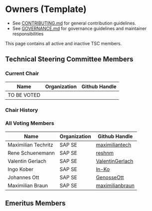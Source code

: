 # Owners (Template)

- See [CONTRIBUTING.md](https://github.com/openmcp-project/.github/blob/main/CONTRIBUTING.md) for general contribution guidelines.
- See [GOVERNANCE.md](./GOVERNANCE.md) for governance guidelines and maintainer responsibilities

This page contains all active and inactive TSC members.

## Technical Steering Committee Members

### Current Chair

| Name        | Organization | Github Handle |
|-------------|--------------|---------------|
| TO BE VOTED |              |               |

### Chair History

### All Voting Members

| Name                | Organization | Github Handle                                         |
|---------------------|--------------|-------------------------------------------------------|
| Maximilian Techritz | SAP SE       | [maximiliantech](https://github.com/maximiliantech)   |
| Rene Schuenemann    | SAP SE       | [reshnm](https://github.com/reshnm)                   |
| Valentin Gerlach    | SAP SE       | [ValentinGerlach](https://github.com/ValentinGerlach) |
| Ingo Kober          | SAP SE       | [In-Ko](https://github.com/In-Ko)           |
| Johannes Ott        | SAP SE       | [GenosseOtt](https://github.com/GenosseOtt)           |
| Maximilian Braun    | SAP SE       | [maximilianbraun](https://github.com/maximilianbraun) |

## Emeritus Members
